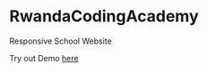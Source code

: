 # RwandaCodingAcademy
Responsive School Website 

Try out Demo <a href="https://rwcodingacademy.netlify.app/" target="_blank">here</a>
